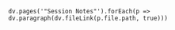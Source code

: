 ```dataviewjs
dv.pages('"Session Notes"').forEach(p => dv.paragraph(dv.fileLink(p.file.path, true)))
```

